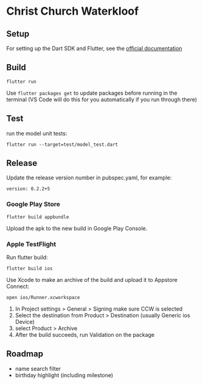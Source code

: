# Christ Church Waterkloof

## Setup

For setting up the Dart SDK and Flutter, see the [official documentation](https://flutter.io/)

## Build

```
flutter run
```

Use `flutter packages get` to update packages before running in the terminal (VS Code will do this for you automatically if you run through there)

## Test

run the model unit tests:

```
flutter run --target=test/model_test.dart
```

## Release

Update the release version number in pubspec.yaml, for example:

```
version: 0.2.2+5
```

### Google Play Store

```
flutter build appbundle
```

Upload the apk to the new build in Google Play Console.

### Apple TestFlight

Run flutter build:

```
flutter build ios
```

Use Xcode to make an archive of the build and upload it to Appstore Connect:

```
open ios/Runner.xcworkspace
```

1. In Project settings > General > Signing make sure CCW is selected
2. Select the destination from Product > Destination (usually Generic ios Device)
3. select Product > Archive
4. After the build succeeds, run Validation on the package


## Roadmap

- name search filter
- birthday highlight (including milestone)